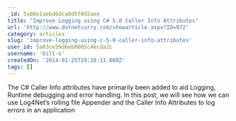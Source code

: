 ```yaml
---
_id: 5a88e1aebd6dca0d5f0d2aee
title: "Improve Logging using C# 5.0 Caller Info Attributes"
url: 'http://www.dotnetcurry.com/showarticle.aspx?ID=972'
category: articles
slug: 'improve-logging-using-c-5-0-caller-info-attributes'
user_id: 5a83ce59d6eb0005c4ecda2c
username: 'bill-s'
createdOn: '2014-01-25T19:28:11.000Z'
tags: []
---
```


The C# Caller Info attributes have primarily been added to aid Logging, Runtime debugging and error handling. In this post, we will see how we can use Log4Net’s rolling file Appender and the Caller Info Attributes to log errors in an application
